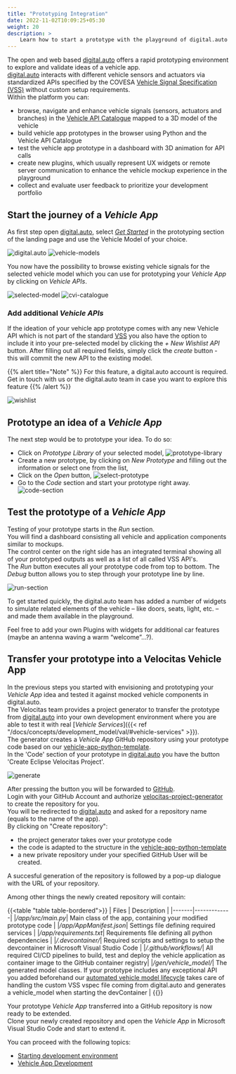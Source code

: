 ```yaml
---
title: "Prototyping Integration"
date: 2022-11-02T10:09:25+05:30
weight: 20
description: >
    Learn how to start a prototype with the playground of digital.auto and integrate it into Velocitas.
---
```


The open and web based [digital.auto](https://digitalauto.netlify.app/) offers a rapid prototyping environment to explore and validate ideas of a vehicle app.
</br>
[digital.auto](https://digitalauto.netlify.app/) interacts with different vehicle sensors and actuators via standardized APIs specified by the COVESA [Vehicle Signal Specification (VSS)](https://covesa.github.io/vehicle_signal_specification/introduction/) without custom setup requirements.
</br>
Within the platform you can:

- browse, navigate and enhance vehicle signals (sensors, actuators and branches) in the [Vehicle API Catalogue](https://digitalauto.netlify.app/model/STLWzk1WyqVVLbfymb4f/cvi/list) mapped to a 3D model of the vehicle
- build vehicle app prototypes in the browser using Python and the Vehicle API Catalogue
- test the vehicle app prototype in a dashboard with 3D animation for API calls
- create new plugins, which usually represent UX widgets or remote server communication to enhance the vehicle mockup experience in the playground
- collect and evaluate user feedback to prioritize your development portfolio

## Start the journey of a _Vehicle App_

As first step open [digital.auto](https://digitalauto.netlify.app/), select [_Get Started_](https://digitalauto.netlify.app/model) in the prototyping section of the landing page and use the Vehicle Model of your choice.

![digital.auto](./digital-auto.png)
![vehicle-models](./vehicle-models.png)

You now have the possibility to browse existing vehicle signals for the selected vehicle model which you can use for prototyping your _Vehicle App_ by clicking on _Vehicle APIs_.

![selected-model](./selected-model.png)
![cvi-catalogue](./cvi-catalogue.png)

### Add additional _Vehicle APIs_

If the ideation of your vehicle app prototype comes with any new Vehicle API which is not part of the standard [VSS](https://covesa.github.io/vehicle_signal_specification/introduction/) you also have the option to include it into your pre-selected model by clicking the _+ New Wishlist API_ button. After filling out all required fields, simply click the _create_ button - this will commit the new API to the existing model.

{{% alert title="Note" %}}
For this feature, a digital.auto account is required. Get in touch with us or the digital.auto team in case you want to explore this feature
{{% /alert %}}

![wishlist](./wishlist.png)

## Prototype an idea of a _Vehicle App_

The next step would be to prototype your idea. To do so:

- Click on _Prototype Library_ of your selected model,
![prototype-library](./prototype-library.png)
- Create a new prototype, by clicking on _New Prototype_ and filling out the information or select one from the list,
- Click on the _Open_ button,
![select-prototype](./select-prototype.png)
- Go to the _Code_ section and start your prototype right away.
![code-section](./code-section.png)

## Test the prototype of a _Vehicle App_

Testing of your prototype starts in the _Run_ section.
</br>
You will find a dashboard consisting all vehicle and application components similar to mockups. 
</br>
The control center on the right side has an integrated terminal showing all of your prototyped outputs as well as a list of all called VSS API's.
</br>
The _Run_ button executes all your prototype code from top to bottom. The _Debug_ button allows you to step through your prototype line by line.

![run-section](./run-section.png)

To get started quickly, the digital.auto team has added a number of widgets to simulate related elements of the vehicle – like doors, seats, light, etc. – and made them available in the playground.

Feel free to add your own Plugins with widgets for additional car features (maybe an antenna waving a warm “welcome”…?).

## Transfer your prototype into a Velocitas Vehicle App

In the previous steps you started with envisioning and prototyping your _Vehicle App_ idea and tested it against mocked vehicle components in digital.auto.
</br>
The Velocitas team provides a project generator to transfer the prototype from [digital.auto](https://digitalauto.netlify.app/) into your own development environment where you are able to test it with real [_Vehicle Services_]({{< ref "/docs/concepts/development_model/val/#vehicle-services" >}}).
</br>
The generator creates a _Vehicle App_ GitHub repository using your prototype code based on our [vehicle-app-python-template](https://github.com/eclipse-velocitas/vehicle-app-python-template).
</br>
In the 'Code' section of your prototype in [digital.auto](https://digitalauto.netlify.app/) you have the button 'Create Eclipse Velocitas Project'.

![generate](./generate.png)

After pressing the button you will be forwarded to [GitHub](https://github.com/).
</br>
Login with your GitHub Account and authorize [velocitas-project-generator](https://github.com/eclipse-velocitas/velocitas-project-generator-npm) to create the repository for you.
</br>
You will be redirected to [digital.auto](https://digitalauto.netlify.app/) and asked for a repository name (equals to the name of the app).
</br>
By clicking on "Create repository":

- the project generator takes over your prototype code
- the code is adapted to the structure in the [vehicle-app-python-template](https://github.com/eclipse-velocitas/vehicle-app-python-template)
- a new private repository under your specified GitHub User will be created.

A succesful generation of the repository is followed by a pop-up dialogue with the URL of your repository. 

Among other things the newly created repository will contain:

{{<table "table table-bordered">}}
| Files | Description |
|-------|-------------|
|_/app/src/main.py_| Main class of the app, containing your modified prototype code |
|_/app/AppManifest.json_| Settings file defining required services |
|_/app/requirements.txt_| Requirements file defining all python dependencies |
|_/.devcontainer/_| Required scripts and settings to setup the devcontainer in Microsoft Visual Studio Code |
|_/.github/workflows/_| All required CI/CD pipelines to build, test and deploy the vehicle application as container image to the GitHub container registry|
|_/gen/vehicle\_model/_| The generated model classes. If your prototype includes any exceptional API you added beforehand our [automated vehicle model lifecycle](/docs/tutorials/vehicle_model_creation/automated_model_lifecycle) takes care of handling the custom VSS vspec file coming from digital.auto and generates a vehicle_model when starting the devContainer |
{{</table>}}

Your prototype _Vehicle App_ transferred into a GitHub repository is now ready to be extended.
</br>
Clone your newly created repository and open the _Vehicle App_ in Microsoft Visual Studio Code and start to extend it.

You can proceed with the following topics:

- [Starting development environment](https://eclipse-velocitas.github.io/velocitas-docs/docs/tutorials/quickstart/#starting-development-environment)
- [Vehicle App Development](<https://eclipse-velocitas.github.io/velocitas-docs/docs/tutorials/vehicle-app-development/tutorial_how_to_create_a_vehicle_app_python/>)
